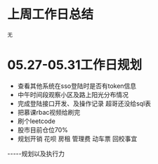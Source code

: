 # 上周工作日总结

	无

# 05.27-05.31工作日规划

*	查看其他系统在sso登陆时是否有token信息
*   中午时间段观察小区及路上阳光分布情况
*	完成登陆接口开发、及操作记录 超哥还没给sql表
*   把慕课rbac视频给刷完
*	刷个leetcode
*   股市目前仓位70% 
*   规划开销 花呗 房租 管理费 动车票 回校事宜


-----规划以及执行力